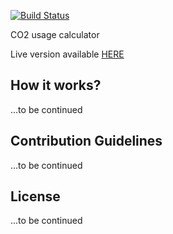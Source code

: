 [![Build Status](https://travis-ci.org/s-soltys/Fossilminator.svg?branch=master)](https://travis-ci.org/s-soltys/Fossilminator)

CO2 usage calculator

Live version available [HERE](https://s-soltys.github.io/Fossilminator/) 

## How it works?

...to be continued

## Contribution Guidelines

...to be continued

## License

...to be continued
